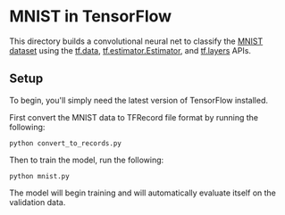 # MNIST in TensorFlow

This directory builds a convolutional neural net to classify the [MNIST
dataset](http://yann.lecun.com/exdb/mnist/) using the
[tf.data](https://www.tensorflow.org/api_docs/python/tf/data),
[tf.estimator.Estimator](https://www.tensorflow.org/api_docs/python/tf/estimator/Estimator),
and
[tf.layers](https://www.tensorflow.org/api_docs/python/tf/layers)
APIs.


## Setup

To begin, you'll simply need the latest version of TensorFlow installed.

First convert the MNIST data to TFRecord file format by running the following:

```
python convert_to_records.py
```

Then to train the model, run the following:

```
python mnist.py
```

The model will begin training and will automatically evaluate itself on the
validation data.
